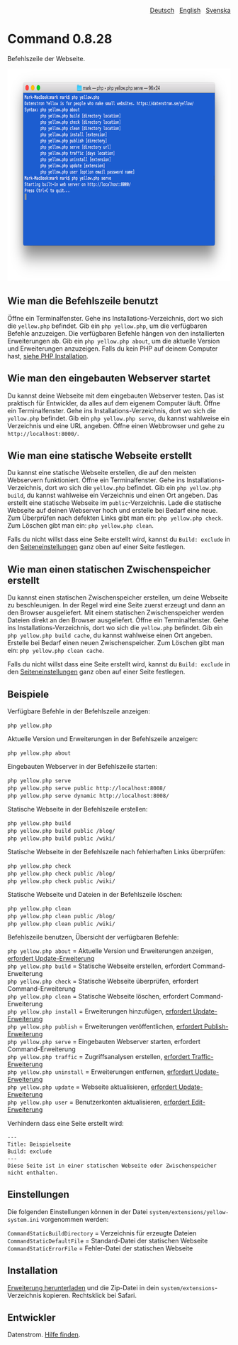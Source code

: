 <p align="right"><a href="README-de.md">Deutsch</a> &nbsp; <a href="README.md">English</a> &nbsp; <a href="README-sv.md">Svenska</a></p>

Command 0.8.28
==============
Befehlszeile der Webseite.

<p align="center"><img src="command-screenshot.png?raw=true" width="794" height="478" alt="Bildschirmfoto"></p>

## Wie man die Befehlszeile benutzt

Öffne ein Terminalfenster. Gehe ins Installations-Verzeichnis, dort wo sich die `yellow.php` befindet. Gib ein `php yellow.php`, um die verfügbaren Befehle anzuzeigen. Die verfügbaren Befehle hängen von den installierten Erweiterungen ab. Gib ein `php yellow.php about`, um die aktuelle Version und Erweiterungen anzuzeigen. Falls du kein PHP auf deinem Computer hast, [siehe PHP Installation](https://www.php.net/manual/de/install.php).

## Wie man den eingebauten Webserver startet

Du kannst deine Webseite mit dem eingebauten Webserver testen. Das ist praktisch für Entwickler, da alles auf dem eigenem Computer läuft. Öffne ein Terminalfenster. Gehe ins Installations-Verzeichnis, dort wo sich die `yellow.php` befindet. Gib ein `php yellow.php serve`, du kannst wahlweise ein Verzeichnis und eine URL angeben. Öffne einen Webbrowser und gehe zu `http://localhost:8000/`.

## Wie man eine statische Webseite erstellt

Du kannst eine statische Webseite erstellen, die auf den meisten Webservern funktioniert. Öffne ein Terminalfenster. Gehe ins Installations-Verzeichnis, dort wo sich die `yellow.php` befindet. Gib ein `php yellow.php build`, du kannst wahlweise ein Verzeichnis und einen Ort angeben. Das erstellt eine statische Webseite im `public`-Verzeichnis. Lade die statische Webseite auf deinen Webserver hoch und erstelle bei Bedarf eine neue. Zum Überprüfen nach defekten Links gibt man ein: `php yellow.php check`. Zum Löschen gibt man ein: `php yellow.php clean`.

Falls du nicht willst dass eine Seite erstellt wird, kannst du `Build: exclude` in den [Seiteneinstellungen](https://github.com/datenstrom/yellow-extensions/tree/master/source/core/README-de.md#einstellungen-seite) ganz oben auf einer Seite festlegen.

## Wie man einen statischen Zwischenspeicher erstellt

Du kannst einen statischen Zwischenspeicher erstellen, um deine Webseite zu beschleunigen. In der Regel wird eine Seite zuerst erzeugt und dann an den Browser ausgeliefert. Mit einem statischen Zwischenspeicher werden Dateien direkt an den Browser ausgeliefert. Öffne ein Terminalfenster. Gehe ins Installations-Verzeichnis, dort wo sich die `yellow.php` befindet. Gib ein `php yellow.php build cache`, du kannst wahlweise einen Ort angeben. Erstelle bei Bedarf einen neuen Zwischenspeicher. Zum Löschen gibt man ein: `php yellow.php clean cache`.

Falls du nicht willst dass eine Seite erstellt wird, kannst du `Build: exclude` in den [Seiteneinstellungen](https://github.com/datenstrom/yellow-extensions/tree/master/source/core/README-de.md#einstellungen-seite) ganz oben auf einer Seite festlegen.

## Beispiele

Verfügbare Befehle in der Befehlszeile anzeigen:

`php yellow.php`

Aktuelle Version und Erweiterungen in der Befehlszeile anzeigen:
 
`php yellow.php about`

Eingebauten Webserver in der Befehlszeile starten:

`php yellow.php serve`  
`php yellow.php serve public http://localhost:8008/`  
`php yellow.php serve dynamic http://localhost:8008/`  

Statische Webseite in der Befehlszeile erstellen:

`php yellow.php build`  
`php yellow.php build public /blog/`  
`php yellow.php build public /wiki/`  

Statische Webseite in der Befehlszeile nach fehlerhaften Links überprüfen:

`php yellow.php check`  
`php yellow.php check public /blog/`  
`php yellow.php check public /wiki/`  

Statische Webseite und Dateien in der Befehlszeile löschen:

`php yellow.php clean`  
`php yellow.php clean public /blog/`  
`php yellow.php clean public /wiki/`  

Befehlszeile benutzen, Übersicht der verfügbaren Befehle:

`php yellow.php about` = Aktuelle Version und Erweiterungen anzeigen, [erfordert Update-Erweiterung](https://github.com/datenstrom/yellow-extensions/tree/master/source/update/README-de.md)  
`php yellow.php build` = Statische Webseite erstellen, erfordert Command-Erweiterung  
`php yellow.php check` = Statische Webseite überprüfen, erfordert Command-Erweiterung    
`php yellow.php clean` = Statische Webseite löschen, erfordert Command-Erweiterung    
`php yellow.php install` = Erweiterungen hinzufügen, [erfordert Update-Erweiterung](https://github.com/datenstrom/yellow-extensions/tree/master/source/update/README-de.md)  
`php yellow.php publish` = Erweiterungen veröffentlichen, [erfordert Publish-Erweiterung](https://github.com/datenstrom/yellow-extensions/tree/master/source/publish/README-de.md)  
`php yellow.php serve` = Eingebauten Webserver starten, erfordert Command-Erweiterung    
`php yellow.php traffic` = Zugriffsanalysen erstellen, [erfordert Traffic-Erweiterung](https://github.com/datenstrom/yellow-extensions/tree/master/source/traffic/README-de.md)  
`php yellow.php uninstall` = Erweiterungen entfernen, [erfordert Update-Erweiterung](https://github.com/datenstrom/yellow-extensions/tree/master/source/update/README-de.md)  
`php yellow.php update` = Webseite aktualisieren, [erfordert Update-Erweiterung](https://github.com/datenstrom/yellow-extensions/tree/master/source/update/README-de.md)  
`php yellow.php user` = Benutzerkonten aktualisieren, [erfordert Edit-Erweiterung](https://github.com/datenstrom/yellow-extensions/tree/master/source/edit/README-de.md)  

Verhindern dass eine Seite erstellt wird:

    ---
    Title: Beispielseite
    Build: exclude
    ---
    Diese Seite ist in einer statischen Webseite oder Zwischenspeicher nicht enthalten.

## Einstellungen

Die folgenden Einstellungen können in der Datei `system/extensions/yellow-system.ini` vorgenommen werden:

`CommandStaticBuildDirectory` = Verzeichnis für erzeugte Dateien  
`CommandStaticDefaultFile` = Standard-Datei der statischen Webseite  
`CommandStaticErrorFile` = Fehler-Datei der statischen Webseite  

## Installation

[Erweiterung herunterladen](https://github.com/datenstrom/yellow-extensions/raw/master/zip/command.zip) und die Zip-Datei in dein `system/extensions`-Verzeichnis kopieren. Rechtsklick bei Safari.

## Entwickler

Datenstrom. [Hilfe finden](https://datenstrom.se/de/yellow/help/).
